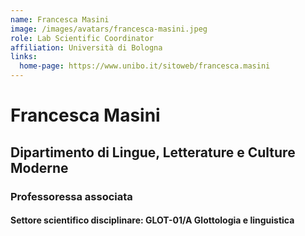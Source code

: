 ```yaml
---
name: Francesca Masini
image: /images/avatars/francesca-masini.jpeg
role: Lab Scientific Coordinator
affiliation: Università di Bologna
links:
  home-page: https://www.unibo.it/sitoweb/francesca.masini
---
```



# Francesca Masini

## Dipartimento di Lingue, Letterature e Culture Moderne

### Professoressa associata

#### Settore scientifico disciplinare: GLOT-01/A Glottologia e linguistica

